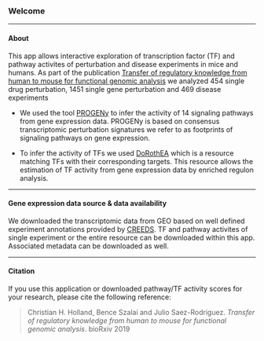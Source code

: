 ### Welcome

***
#### About
This app allows interactive exploration of transcription factor (TF) and pathway activites of perturbation and disease experiments in mice and humans. As part of the publication [Transfer of regulatory knowledge from human to mouse for functional genomic analysis](https://www.biorxiv.org/content/10.1101/532739v1) we analyzed 454 single drug perturbation, 1451 single gene perturbation and 469 disease experiments

* We used the tool <a href="https://saezlab.github.io/progeny/" target="_blank">PROGENy</a> to infer the activity of 14 signaling pathways from gene expression data. PROGENy is based on consensus transcriptomic perturbation signatures we refer to as footprints of signaling pathways on gene expression.

* To infer the activity of TFs we used <a href="https://saezlab.github.io/DoRothEA/" target="_blank">DoRothEA</a> which is a resource matching TFs with their corresponding targets. This resource allows the estimation of TF activity from gene expression data by enriched regulon analysis.

***
#### Gene expression data source & data availability
We downloaded the transcriptomic data from GEO based on well defined experiment annotations provided by <a href="http://amp.pharm.mssm.edu/CREEDS/" target="_blank">CREEDS</a>. TF and pathway activites of single experiment or the entire resource can be downloaded within this app. Associated metadata can be downloaded as well.

***
#### Citation
If you use this application or downloaded pathway/TF activity scores for your research, please cite the following reference:


>Christian H. Holland, Bence Szalai and Julio Saez-Rodriguez. *Transfer of regulatory knowledge from human to mouse for functional genomic analysis*. bioRxiv 2019


